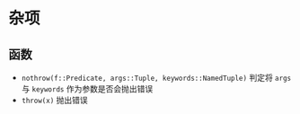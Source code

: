 # 杂项
## 函数
* `nothrow(f::Predicate, args::Tuple, keywords::NamedTuple)` 判定将 `args` 与 `keywords` 作为参数是否会抛出错误
* `throw(x)` 抛出错误
